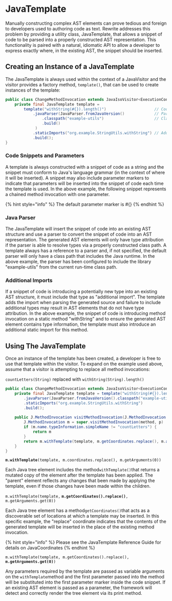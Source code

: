 # JavaTemplate

Manually constructing complex AST elements can prove tedious and foreign to developers used to authoring code as text. Rewrite addresses this problem by providing a utility class, JavaTemplate, that allows a snippet of code to be parsed into a properly constructed AST representation. This functionality is paired with a natural, idiomatic API to allow a developer to express exactly where, in the existing AST, the snippet should be inserted. 

## Creating an Instance of a JavaTemplate

The JavaTemplate is always used within the context of a JavaVisitor and the visitor provides a factory method, `template()`,  that can be used to create instances of the template:

```java
public class ChangeMethodInvocation extends JavaIsoVisitor<ExecutionContext> {
    private final JavaTemplate template =
        template("withString(#{}).length()")                     // Code Snippet
            .javaParser(JavaParser.fromJavaVersion()             // Parser &
                .classpath("example-utils")                      // Classpath
                .build()
             )
            .staticImports("org.example.StringUtils.withString") // Additional imports
            .build();
}
```

### Code Snippets and Parameters

A template is always constructed with a snippet of code as a string and the snippet must conform to Java's language grammar \(in the context of where it will be inserted\). A snippet may also include parameter markers to indicate that parameters will be inserted into the snippet of code each time the template is used. In the above example, the following snippet represents a chained method invocation with one parameter.

{% hint style="info" %}
 The default parameter marker is \#{}
{% endhint %}

### Java Parser

The JavaTemplate will insert the snippet of code into an existing AST structure and use a parser to convert the snippet of code into an AST representation. The generated AST elements will only have type attribution if the parser is able to resolve types via a properly constructed class path. A template always has a reference to a parser and, if not specified, the default parser will only have a class path that includes the Java runtime. In the above example, the parser has been configured to include the library "example-utils" from the current run-time class path.

### Additional Imports

If a snippet of code is introducing a potentially new type into an existing AST structure, it must include that type as "additional import". The template adds the import when parsing the generated source and failure to include additional types may result in AST elements that do not have type attribution. In the above example, the snippet of code is introducing method invocation on a static method "withString" and to ensure the generated AST element contains type information, the template must also introduce an additional static import for this method.

## Using The JavaTemplate

Once an instance of the template has been created, a developer is free to use that template within the visitor. To expand on the example used above, assume that a visitor is attempting to replace all method invocations:  
  
`countLetters(String)` replaced with  `withString(String).length()`

```java
public class ChangeMethodInvocation extends JavaIsoVisitor<ExecutionContext> {
    private final JavaTemplate template = template("withString(#{}).length()")
        .javaParser(JavaParser.fromJavaVersion().classpath("example-utils").build())
        .staticImports("org.example.StringUtils.withString")
        .build();
        
    public J.MethodInvocation visitMethodInvocation(J.MethodInvocation method, ExecutionContext p) {
        J.MethodInvocation m = super.visitMethodInvocation(method, p)
        if (m.name.typeInformation.simpleName != "countLetters") {
            return m
        }
        return m.withTemplate(template, m.getCoordinates.replace(), m.arguments[0]) //Template Invocation 
    }       
}
```

**`m.withTemplate`**`(template, m.coordinates.replace(), m.getArguments(0))`  
  
Each Java tree element includes the method`withTemplate()`that returns a mutated copy of the element after the template has been applied. The "parent" element reflects any changes that been made by applying the template, even if those changes have been made within the children.

`m.withTemplate(template,` **`m.getCoordinates().replace()`**`, m.getArguments.get(0))`

Each Java tree element has a method`getCoordinates()`that acts as a discoverable set of locations at which a template may be inserted. In this specific example, the "replace" coordinate indicates that the contents of the generated template will be inserted in the place of the existing method invocation.

{% hint style="info" %}
Please see the JavaTemplate Reference Guide for details on JavaCoordinates
{% endhint %}

`m.withTemplate(template, m.getCoordinates().replace(),` **`m.getArguments.get(0)`**`)`

Any parameters required by the template are passed as variable arguments on the `withTemplate`method and the first parameter passed into the method will be substituted into the first parameter marker inside the code snippet. If an existing AST element is passed as a parameter, the framework will detect and correctly render the tree element via its print method.

